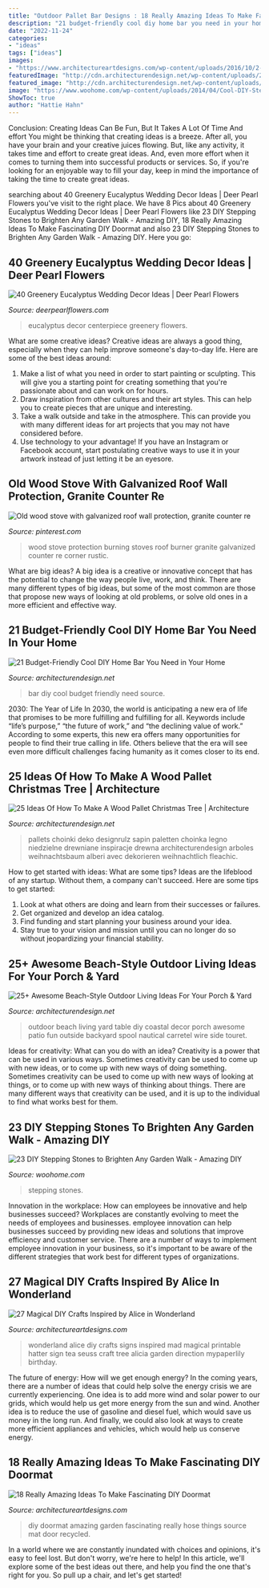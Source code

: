 ```yaml
---
title: "Outdoor Pallet Bar Designs : 18 Really Amazing Ideas To Make Fascinating Diy Doormat"
description: "21 budget-friendly cool diy home bar you need in your home"
date: "2022-11-24"
categories:
- "ideas"
tags: ["ideas"]
images:
- "https://www.architectureartdesigns.com/wp-content/uploads/2016/10/2-41.jpg"
featuredImage: "http://cdn.architecturendesign.net/wp-content/uploads/2015/07/AD-Beach-Style-Outdoor-Living-Ideas-20.jpg"
featured_image: "http://cdn.architecturendesign.net/wp-content/uploads/2015/07/AD-Beach-Style-Outdoor-Living-Ideas-20.jpg"
image: "https://www.woohome.com/wp-content/uploads/2014/04/Cool-DIY-Stepping-Stone-10.jpg"
ShowToc: true
author: "Hattie Hahn"
---
```



Conclusion: Creating Ideas Can Be Fun, But It Takes A Lot Of Time And effort
You might be thinking that creating ideas is a breeze. After all, you have your brain and your creative juices flowing. But, like any activity, it takes time and effort to create great ideas. And, even more effort when it comes to turning them into successful products or services. So, if you're looking for an enjoyable way to fill your day, keep in mind the importance of taking the time to create great ideas.

	

		
searching about 40 Greenery Eucalyptus Wedding Decor Ideas | Deer Pearl Flowers you've visit to the right place. We have 8 Pics about 40 Greenery Eucalyptus Wedding Decor Ideas | Deer Pearl Flowers like 23 DIY Stepping Stones to Brighten Any Garden Walk - Amazing DIY, 18 Really Amazing Ideas To Make Fascinating DIY Doormat and also 23 DIY Stepping Stones to Brighten Any Garden Walk - Amazing DIY. Here you go:
		
    
## 40 Greenery Eucalyptus Wedding Decor Ideas | Deer Pearl Flowers

<img loading=lazy src="http://www.deerpearlflowers.com/wp-content/uploads/2016/12/eucalyptus-wedding-centerpiece-via-Jenny-Haas-Photography.jpg" onerror="this.onerror=null;this.src='https://tse4.mm.bing.net/th?id=OIP.YeVz4c5zEGmPmZNLDWxRCgHaLH&amp;pid=15.1';" alt="40 Greenery Eucalyptus Wedding Decor Ideas | Deer Pearl Flowers">

_Source: deerpearlflowers.com_

>eucalyptus decor centerpiece greenery flowers. 

	

What are some creative ideas?
Creative ideas are always a good thing, especially when they can help improve someone's day-to-day life. Here are some of the best ideas around: 
1. Make a list of what you need in order to start painting or sculpting. This will give you a starting point for creating something that you're passionate about and can work on for hours. 
2. Draw inspiration from other cultures and their art styles. This can help you to create pieces that are unique and interesting. 
3. Take a walk outside and take in the atmosphere. This can provide you with many different ideas for art projects that you may not have considered before. 
4. Use technology to your advantage! If you have an Instagram or Facebook account, start postulating creative ways to use it in your artwork instead of just letting it be an eyesore.

    
## Old Wood Stove With Galvanized Roof Wall Protection, Granite Counter Re

<img loading=lazy src="https://i.pinimg.com/736x/6f/b2/24/6fb2249426fea0bf3cd7b9f3f2492e1c--rocket-stoves-old-wood.jpg" onerror="this.onerror=null;this.src='https://tse2.mm.bing.net/th?id=OIP.xV4OXuDIUHZ7HWkNIZoKowHaLH&amp;pid=15.1';" alt="Old wood stove with galvanized roof wall protection, granite counter re">

_Source: pinterest.com_

>wood stove protection burning stoves roof burner granite galvanized counter re corner rustic. 

	

What are big ideas?
A big idea is a creative or innovative concept that has the potential to change the way people live, work, and think. There are many different types of big ideas, but some of the most common are those that propose new ways of looking at old problems, or solve old ones in a more efficient and effective way.

    
## 21 Budget-Friendly Cool DIY Home Bar You Need In Your Home

<img loading=lazy src="https://cdn.architecturendesign.net/wp-content/uploads/2015/04/AD-DIY-Home-Bar-21.jpg" onerror="this.onerror=null;this.src='https://tse4.mm.bing.net/th?id=OIP.XwpHCRQO3F6vSTV4U4J0eQHaJ4&amp;pid=15.1';" alt="21 Budget-Friendly Cool DIY Home Bar You Need in Your Home">

_Source: architecturendesign.net_

>bar diy cool budget friendly need source. 

	

2030: The Year of Life
In 2030, the world is anticipating a new era of life that promises to be more fulfilling and fulfilling for all. Keywords include “life’s purpose,” “the future of work,” and “the declining value of work.” According to some experts, this new era offers many opportunities for people to find their true calling in life. Others believe that the era will see even more difficult challenges facing humanity as it comes closer to its end.

    
## 25 Ideas Of How To Make A Wood Pallet Christmas Tree | Architecture

<img loading=lazy src="https://cdn.architecturendesign.net/wp-content/uploads/2015/12/AD-Ideas-Of-How-To-Make-A-Wood-Pallet-Christmas-Tree-02.jpeg" onerror="this.onerror=null;this.src='https://tse4.mm.bing.net/th?id=OIP.siueiNs457idOU-7kkdoiQHaNI&amp;pid=15.1';" alt="25 Ideas Of How To Make A Wood Pallet Christmas Tree | Architecture">

_Source: architecturendesign.net_

>pallets choinki deko designrulz sapin paletten choinka legno niedzielne drewniane inspiracje drewna architecturendesign arboles weihnachtsbaum alberi avec dekorieren weihnachtlich fleachic. 

	

How to get started with ideas: What are some tips?
Ideas are the lifeblood of any startup. Without them, a company can't succeed. Here are some tips to get started:
1. Look at what others are doing and learn from their successes or failures.
2. Get organized and develop an idea catalog. 
3. Find funding and start planning your business around your idea.  
4. Stay true to your vision and mission until you can no longer do so without jeopardizing your financial stability.

    
## 25+ Awesome Beach-Style Outdoor Living Ideas For Your Porch &amp; Yard

<img loading=lazy src="http://cdn.architecturendesign.net/wp-content/uploads/2015/07/AD-Beach-Style-Outdoor-Living-Ideas-20.jpg" onerror="this.onerror=null;this.src='https://tse3.mm.bing.net/th?id=OIP.IilposCICfZE5yHu9TVVowHaKp&amp;pid=15.1';" alt="25+ Awesome Beach-Style Outdoor Living Ideas For Your Porch &amp; Yard">

_Source: architecturendesign.net_

>outdoor beach living yard table diy coastal decor porch awesome patio fun outside backyard spool nautical carretel wire side touret. 

	

Ideas for creativity: What can you do with an idea?
Creativity is a power that can be used in various ways. Sometimes creativity can be used to come up with new ideas, or to come up with new ways of doing something. Sometimes creativity can be used to come up with new ways of looking at things, or to come up with new ways of thinking about things. There are many different ways that creativity can be used, and it is up to the individual to find what works best for them.

    
## 23 DIY Stepping Stones To Brighten Any Garden Walk - Amazing DIY

<img loading=lazy src="https://www.woohome.com/wp-content/uploads/2014/04/Cool-DIY-Stepping-Stone-10.jpg" onerror="this.onerror=null;this.src='https://tse4.mm.bing.net/th?id=OIP.VT1FQuCiXEsLxvXqueqMqAHaUa&amp;pid=15.1';" alt="23 DIY Stepping Stones to Brighten Any Garden Walk - Amazing DIY">

_Source: woohome.com_

>stepping stones. 

	

Innovation in the workplace: How can employees be innovative and help businesses succeed?
Workplaces are constantly evolving to meet the needs of employees and businesses. employee innovation can help businesses succeed by providing new ideas and solutions that improve efficiency and customer service. There are a number of ways to implement employee innovation in your business, so it's important to be aware of the different strategies that work best for different types of organizations.

    
## 27 Magical DIY Crafts Inspired By Alice In Wonderland

<img loading=lazy src="https://www.architectureartdesigns.com/wp-content/uploads/2014/01/1951-630x945.jpg" onerror="this.onerror=null;this.src='https://tse1.mm.bing.net/th?id=OIP.KWVLMOqzKpzATESV-UTlSQHaLH&amp;pid=15.1';" alt="27 Magical DIY Crafts Inspired by Alice in Wonderland">

_Source: architectureartdesigns.com_

>wonderland alice diy crafts signs inspired mad magical printable hatter sign tea seuss craft tree alicia garden direction mypaperlily birthday. 

	

The future of energy: How will we get enough energy?
In the coming years, there are a number of ideas that could help solve the energy crisis we are currently experiencing. One idea is to add more wind and solar power to our grids, which would help us get more energy from the sun and wind. Another idea is to reduce the use of gasoline and diesel fuel, which would save us money in the long run. And finally, we could also look at ways to create more efficient appliances and vehicles, which would help us conserve energy.

    
## 18 Really Amazing Ideas To Make Fascinating DIY Doormat

<img loading=lazy src="https://www.architectureartdesigns.com/wp-content/uploads/2016/10/2-41.jpg" onerror="this.onerror=null;this.src='https://tse1.mm.bing.net/th?id=OIP.qK4WJpQk7yxCICTaMHq6eQHaJ3&amp;pid=15.1';" alt="18 Really Amazing Ideas To Make Fascinating DIY Doormat">

_Source: architectureartdesigns.com_

>diy doormat amazing garden fascinating really hose things source mat door recycled. 

	

In a world where we are constantly inundated with choices and opinions, it's easy to feel lost. But don't worry, we're here to help! In this article, we'll explore some of the best ideas out there, and help you find the one that's right for you. So pull up a chair, and let's get started!

